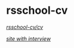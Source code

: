 # rsschool-cv
*[rsschool-cv/cv](https://satoshi15122021.github.io/rsschool-cv/cv)*

*[site with interview](https://satoshi15122021.github.io/)*
